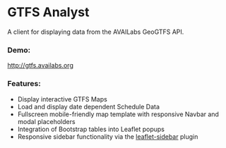 GTFS Analyst
========

A client for displaying data from the AVAILabs GeoGTFS API.

### Demo:
http://gtfs.availabs.org

### Features:
* Display interactive GTFS Maps
* Load and display date dependent Schedule Data
* Fullscreen mobile-friendly map template with responsive Navbar and modal placeholders
* Integration of Bootstrap tables into Leaflet popups
* Responsive sidebar functionality via the [leaflet-sidebar](https://github.com/turbo87/leaflet-sidebar/) plugin
